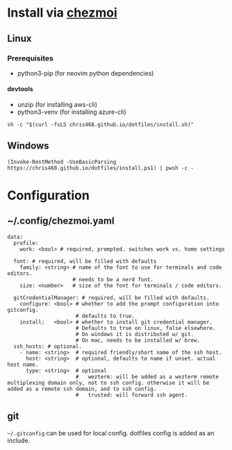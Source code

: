 # Install via [chezmoi](https;//chezmoi.io)

## Linux

### Prerequisites

- python3-pip (for neovim python dependencies)

#### devtools
- unzip (for installing aws-cli)
- python3-venv (for installing azure-cli)

```
sh -c "$(curl -fsLS chris468.github.io/dotfiles/install.sh)"
```

## Windows

```
(Invoke-RestMethod -UseBasicParsing https://chris468.github.io/dotfiles/install.ps1) | pwsh -c -
```

# Configuration

## ~/.config/chezmoi.yaml

```
data:
  profile:
    work: <bool> # required, prompted. switches work vs. home settings

  font: # required, will be filled with defaults
    family: <string> # name of the font to use for terminals and code editors.
                     # needs to be a nerd font.
    size: <number>   # size of the font for terminals / code editors.

  gitCredentialManager: # required, will be filled with defaults.
    configure: <bool> # whether to add the prompt configuration into gitconfig.
                      # defaults to true.
    install:   <bool> # whether to install git credential manager.
                      # Defaults to true on linux, false elsewhere.
                      # On windows it is distributed w/ git.
                      # On mac, needs to be installed w/ brew.
  ssh_hosts: # optional.
    - name: <string>  # required friendly/short name of the ssh host.
      host: <string>  # optional, defaults to name if unset. actual host name.
      type: <string>  # optional
                      #   wezterm: will be added as a wezterm remote multiplexing domain only, not to ssh config. otherwise it will be added as a remote ssh domain, and to ssh config.
                      #   trusted: will forward ssh agent.
```

## git

`~/.gitconfig` can be used for local config. dotfiles config is added as an include.
